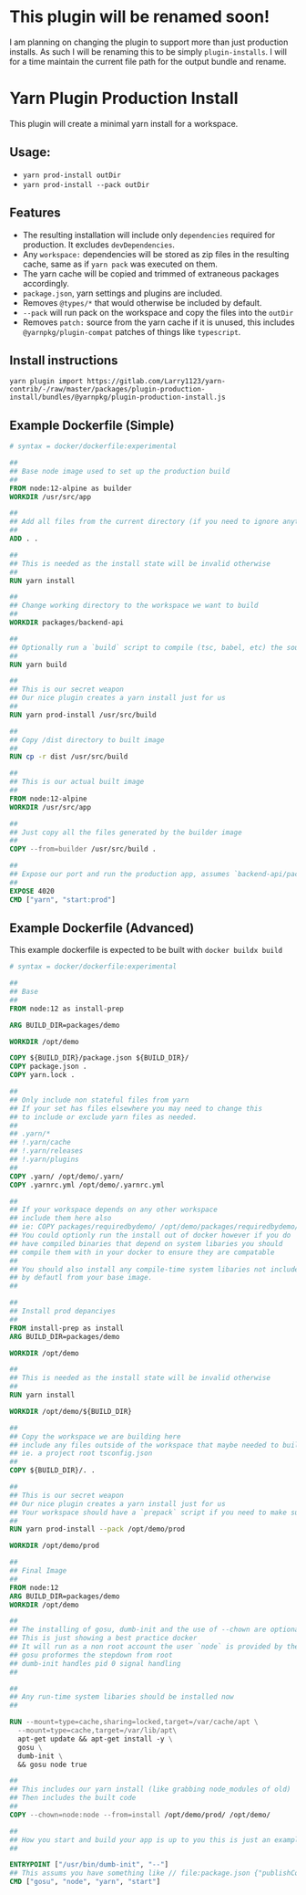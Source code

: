 # This plugin will be renamed soon!

I am planning on changing the plugin to support more than just production installs.
As such I will be renaming this to be simply `plugin-installs`.
I will for a time maintain the current file path for the output bundle and rename.

# Yarn Plugin Production Install

This plugin will create a minimal yarn install for a workspace.

## Usage:

- `yarn prod-install outDir`
- `yarn prod-install --pack outDir`

## Features

- The resulting installation will include only `dependencies` required for production.
  It excludes `devDependencies`.
- Any `workspace:` dependencies will be stored as zip files in the resulting cache, same as if `yarn pack` was executed on them.
- The yarn cache will be copied and trimmed of extraneous packages accordingly.
- `package.json`, yarn settings and plugins are included.
- Removes `@types/*` that would otherwise be included by default.
- `--pack` will run pack on the workspace and copy the files into the `outDir`
- Removes `patch:` source from the yarn cache if it is unused, this includes `@yarnpkg/plugin-compat` patches of things like `typescript`.

## Install instructions

```
yarn plugin import https://gitlab.com/Larry1123/yarn-contrib/-/raw/master/packages/plugin-production-install/bundles/@yarnpkg/plugin-production-install.js
```

## Example Dockerfile (Simple)

```dockerfile
# syntax = docker/dockerfile:experimental

##
## Base node image used to set up the production build
##
FROM node:12-alpine as builder
WORKDIR /usr/src/app

##
## Add all files from the current directory (if you need to ignore anything, you can use .dockerignore)
##
ADD . .

##
## This is needed as the install state will be invalid otherwise
##
RUN yarn install

##
## Change working directory to the workspace we want to build
##
WORKDIR packages/backend-api

##
## Optionally run a `build` script to compile (tsc, babel, etc) the source files to /packages/backend-api/dist
##
RUN yarn build

##
## This is our secret weapon
## Our nice plugin creates a yarn install just for us
##
RUN yarn prod-install /usr/src/build

##
## Copy /dist directory to built image
##
RUN cp -r dist /usr/src/build

##
## This is our actual built image
##
FROM node:12-alpine
WORKDIR /usr/src/app

##
## Just copy all the files generated by the builder image
##
COPY --from=builder /usr/src/build .

##
## Expose our port and run the production app, assumes `backend-api/package.json` has a script named `start:prod`
##
EXPOSE 4020
CMD ["yarn", "start:prod"]
```

## Example Dockerfile (Advanced)

This example dockerfile is expected to be built with `docker buildx build`

```dockerfile
# syntax = docker/dockerfile:experimental

##
## Base
##
FROM node:12 as install-prep

ARG BUILD_DIR=packages/demo

WORKDIR /opt/demo

COPY ${BUILD_DIR}/package.json ${BUILD_DIR}/
COPY package.json .
COPY yarn.lock .

##
## Only include non stateful files from yarn
## If your set has files elsewhere you may need to change this
## to include or exclude yarn files as needed.
##
## .yarn/*
## !.yarn/cache
## !.yarn/releases
## !.yarn/plugins
##
COPY .yarn/ /opt/demo/.yarn/
COPY .yarnrc.yml /opt/demo/.yarnrc.yml

##
## If your workspace depends on any other workspace
## include them here also
## ie: COPY packages/requiredbydemo/ /opt/demo/packages/requiredbydemo/
## You could optionly run the install out of docker however if you do
## have compiled binaries that depend on system libaries you should
## compile them with in your docker to ensure they are compatable
##
## You should also install any compile-time system libaries not included
## by defautl from your base image.
##

##
## Install prod depanciyes
##
FROM install-prep as install
ARG BUILD_DIR=packages/demo

WORKDIR /opt/demo

##
## This is needed as the install state will be invalid otherwise
##
RUN yarn install

WORKDIR /opt/demo/${BUILD_DIR}

##
## Copy the workspace we are building here
## include any files outside of the workspace that maybe needed to build also
## ie. a project root tsconfig.json
##
COPY ${BUILD_DIR}/. .

##
## This is our secret weapon
## Our nice plugin creates a yarn install just for us
## Your workspace should have a `prepack` script if you need to make sure that everything is built before
##
RUN yarn prod-install --pack /opt/demo/prod

WORKDIR /opt/demo/prod

##
## Final Image
##
FROM node:12
ARG BUILD_DIR=packages/demo
WORKDIR /opt/demo

##
## The installing of gosu, dumb-init and the use of --chown are optional
## This is just showing a best practice docker
## It will run as a non root account the user `node` is provided by the node base image
## gosu proformes the stepdown from root
## dumb-init handles pid 0 signal handling
##

##
## Any run-time system libaries should be installed now
##

RUN --mount=type=cache,sharing=locked,target=/var/cache/apt \
  --mount=type=cache,target=/var/lib/apt\
  apt-get update && apt-get install -y \
  gosu \
  dumb-init \
  && gosu node true

##
## This includes our yarn install (like grabbing node_modules of old)
## Then includes the built code
##
COPY --chown=node:node --from=install /opt/demo/prod/ /opt/demo/

##
## How you start and build your app is up to you this is just an example
##

ENTRYPOINT ["/usr/bin/dumb-init", "--"]
## This assums you have something like // file:package.json {"publishConfig": {"main": "lib/index.js"}}
CMD ["gosu", "node", "yarn", "start"]
```
